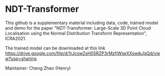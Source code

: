 # NDT-Transformer
This github is a supplementary material including data, code, trained model and demo for the paper "NDT-Transformer: Large-Scale 3D Point Cloud Localisation using the Normal Distribution Transform Representation", ICRA2021.

The trained model can be downloaded at this link https://drive.google.com/file/d/1rJcswZsH05RZP3rMzfjWiwXXswikJgQd/view?usp=sharing.

Maintainer: Cheng Zhao (Henry)

